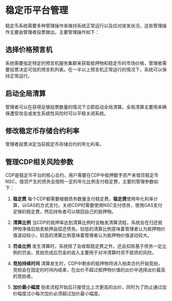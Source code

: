 # 稳定币平台管理

稳定币系统需要多种管理操作来维持系统正常运行以及应对突发状况，这些管理操作主要由管理者投票做出。主要管理操作如下：

## 选择价格预言机
系统需要指定特定的预言机服务集群来获取抵押物和稳定币的市场价格，管理者需要投票决定可信的预言机列表。在一半以上预言机正常运行的情况下，系统可以保持正常运行。

## 启动全局清算
管理者可以在获得足够投票数量的情况下立即启动全局清算。全局清算主要用来确保遭受攻击或发生系统性风险时可以平稳关闭系统。

## 修改稳定币存储合约利率
管理者投票决定当前稳定币存储合约的年化利率。

## 管理CDP相关风险参数

CDP是稳定币平台的核心合约，用户需要在CDP中抵押数字资产来借贷稳定币NSC，借贷产生的债务会按照一定的年化比例支付稳定费，主要的管理参数如下：

1. **稳定费**
每个CDP都需要根据债务数量支付稳定费。**稳定费**使用年化利率计算，以GAS的方式支付。关闭CDP时需要使用NSC支付债务，使用GAS支付足够的稳定费，然后持有者可以赎回自己的抵押物。

2. **清算比例**
当CDP的抵押率达到清算比例时会触发清算流程，系统会在归还抵押物净值后拍卖抵押品偿还债务。较低的清算比例意味着管理者认为抵押物价值波动较小，较高的清算比例意味着管理者认为抵押物价值波动较大。

3. **罚金比例**
发生清算时，系统除了会收取稳定费之外，还会扣除基于债务一定比例的罚金。竞拍完成后罚金的收入主要用于对冲清算时资不抵债的风险。

4. **竞拍持续时间**
清算发生时，CDP中剩余的抵押物将进入拍卖合约开始竞拍，竞拍会在固定的时间内结束，在出价不超过抵押物价值的出价中选择出价最高的竞拍者。

5. **加价最小幅度**
拍卖流程开始后只接受比上次更高的出价，同时为了防止通过加价幅度过小每次加价必须超过加价最小幅度。